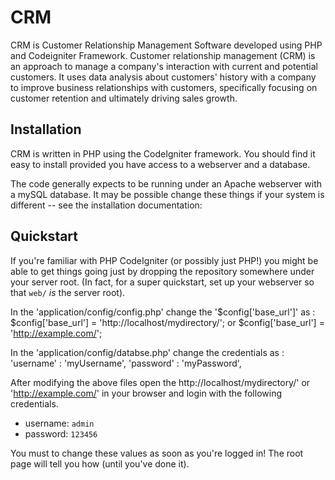 # CRM
 CRM is Customer Relationship Management Software developed using PHP and Codeigniter Framework.
Customer relationship management (CRM) is an approach to manage a company's interaction with current and potential customers. It uses data analysis about customers' history with a company to improve business relationships with customers, specifically focusing on customer retention and ultimately driving sales growth.

Installation
------------

CRM is written in PHP using the CodeIgniter framework. You
should find it easy to install provided you have access to a webserver and a
database.

The code generally expects to be running under an Apache webserver with a
mySQL database. It may be possible change these things if your system
is different -- see the installation documentation:



Quickstart
----------

If you're familiar with PHP CodeIgniter (or possibly just PHP!) you might be
able to get things going just by dropping the repository somewhere under your
server root. (In fact, for a super quickstart, set up your webserver so that
`web/` *is* the server root).

In the 'application/config/config.php' change the '$config['base_url']' as :
$config['base_url'] = 'http://localhost/mydirectory/'; or
$config['base_url'] = 'http://example.com/';

In the 'application/config/databse.php' change the credentials as :
'username' : 'myUsername',
'password' : 'myPassword',

After modifying the above files open the http://localhost/mydirectory/' or 
'http://example.com/' in your browser and login with the following credentials.

  * username: `admin`
  * password: `123456`

You must to change these values as soon as you're logged in! The root page 
will tell you how (until you've done it).
